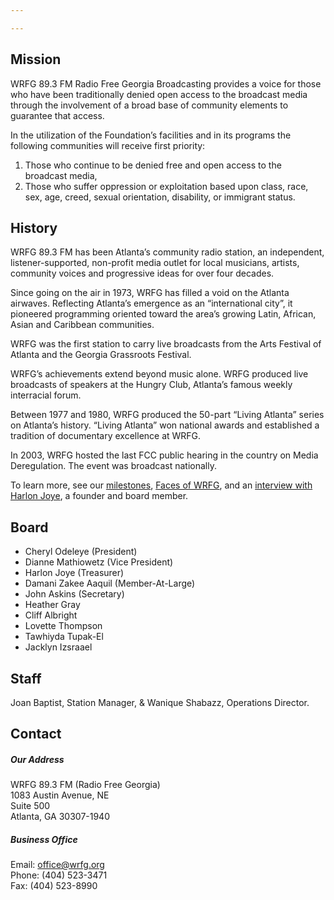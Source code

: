 ```yaml
---

---
```

## Mission

WRFG 89.3 FM Radio Free Georgia Broadcasting provides a voice for those who have been traditionally denied open access to the broadcast media through the involvement of a broad base of community elements to guarantee that access.

In the utilization of the Foundation’s facilities and in its programs the following communities will receive first priority:

1. Those who continue to be denied free and open access to the broadcast media,
2. Those who suffer oppression or exploitation based upon class, race, sex, age, creed, sexual orientation, disability, or immigrant status.

## History

WRFG 89.3 FM has been Atlanta’s community radio station, an independent, listener-supported, non-profit media outlet for local musicians, artists, community voices and progressive ideas for over four decades.

Since going on the air in 1973, WRFG has filled a void on the Atlanta airwaves. Reflecting Atlanta’s emergence as an “international city”, it pioneered programming oriented toward the area’s growing Latin, African, Asian and Caribbean communities.

WRFG was the first station to carry live broadcasts from the Arts Festival of Atlanta and the Georgia Grassroots Festival.

WRFG’s achievements extend beyond music alone. WRFG produced live broadcasts of speakers at the Hungry Club, Atlanta’s famous weekly interracial forum.

Between 1977 and 1980, WRFG produced the 50-part “Living Atlanta” series on Atlanta’s history. “Living Atlanta” won national awards and established a tradition of documentary excellence at WRFG.

In 2003, WRFG hosted the last FCC public hearing in the country on Media Deregulation. The event was broadcast nationally.

To learn more, see our [milestones](/uploads/historical-milstones.pdf), [Faces of WRFG](https://www.youtube.com/watch?v=QfLwA29AthI), and an [interview with Harlon Joye](/uploads/interview-with-harlon-joye.pdf), a founder and board member.

## Board

* Cheryl Odeleye (President)
* Dianne Mathiowetz (Vice President)
* Harlon Joye (Treasurer)
* Damani Zakee Aaquil (Member-At-Large)
* John Askins (Secretary)
* Heather Gray
* Cliff Albright
* Lovette Thompson
* Tawhiyda Tupak-El
* Jacklyn Izsraael

## Staff

Joan Baptist, Station Manager, & Wanique Shabazz, Operations Director.

## Contact

##### Our Address

WRFG 89.3 FM (Radio Free Georgia)  
1083 Austin Avenue, NE  
Suite 500  
Atlanta, GA 30307-1940

##### Business Office

Email: office@wrfg.org  
Phone: (404) 523-3471  
Fax: (404) 523-8990